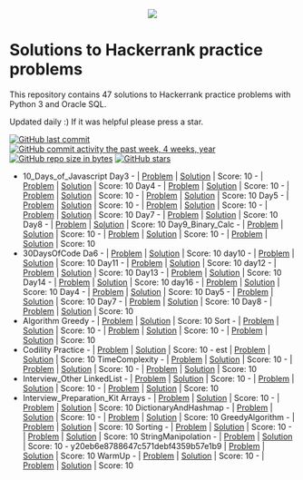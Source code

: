<p align="center"><a href="https://www.hackerrank.com/emon535"><img src="https://i0.wp.com/gradsingames.com/wp-content/uploads/2016/05/856771_668224053197841_1943699009_o.png" ></a></p>


# Solutions to Hackerrank practice problems
This repository contains 47 solutions to Hackerrank practice problems with Python 3 and Oracle SQL.

Updated daily :) If it was helpful please press a star.

[![GitHub last commit](https://img.shields.io/github/last-commit/marinskiy/HackerrankPractice.svg)](https://github.com/emon535/HackerRank) 
[![GitHub commit activity the past week, 4 weeks, year](https://img.shields.io/github/commit-activity/y/marinskiy/HackerrankPractice.svg)](https://github.com/emon535/HackerRank)
[![GitHub repo size in bytes](https://img.shields.io/github/repo-size/marinskiy/HackerrankPractice.svg)](https://github.com/emon535/HackerRank) 
[![GitHub stars](https://img.shields.io/github/stars/marinskiy/HackerrankPractice.svg)](https://github.com/emon535/HackerRank)

- 10_Days_of_Javascript
    Day3
        -  | [Problem](https://github.com/emon535/HackerRank/blob/master/) | [Solution](https://github.com/emon535/HackerRank/blob/master/10_Days_of_Javascript/Day3/Day3_Try_Catch.js) | Score: 10
        -  | [Problem](https://github.com/emon535/HackerRank/blob/master/) | [Solution](https://github.com/emon535/HackerRank/blob/master/10_Days_of_Javascript/Day3/Day3_Try_catch_finally.js) | Score: 10
    Day4
        -  | [Problem](https://github.com/emon535/HackerRank/blob/master/) | [Solution](https://github.com/emon535/HackerRank/blob/master/10_Days_of_Javascript/Day4/Day4_Classes.js) | Score: 10
        -  | [Problem](https://github.com/emon535/HackerRank/blob/master/) | [Solution](https://github.com/emon535/HackerRank/blob/master/10_Days_of_Javascript/Day4/Day4_Count_Objects.js) | Score: 10
        -  | [Problem](https://github.com/emon535/HackerRank/blob/master/) | [Solution](https://github.com/emon535/HackerRank/blob/master/10_Days_of_Javascript/Day4/Day4_Rectangle_Object.js) | Score: 10
    Day5
        -  | [Problem](https://github.com/emon535/HackerRank/blob/master/) | [Solution](https://github.com/emon535/HackerRank/blob/master/10_Days_of_Javascript/Day5/Day5_ArrowFunction.js) | Score: 10
        -  | [Problem](https://github.com/emon535/HackerRank/blob/master/) | [Solution](https://github.com/emon535/HackerRank/blob/master/10_Days_of_Javascript/Day5/Day5_Inheritance.js) | Score: 10
        -  | [Problem](https://github.com/emon535/HackerRank/blob/master/) | [Solution](https://github.com/emon535/HackerRank/blob/master/10_Days_of_Javascript/Day5/Day5_Template_literals.js) | Score: 10
    Day7
        -  | [Problem](https://github.com/emon535/HackerRank/blob/master/) | [Solution](https://github.com/emon535/HackerRank/blob/master/10_Days_of_Javascript/Day7/Day7_Regex_same_vowel.js) | Score: 10
    Day8
        -  | [Problem](https://github.com/emon535/HackerRank/blob/master/) | [Solution](https://github.com/emon535/HackerRank/blob/master/10_Days_of_Javascript/Day8/Day8_Button_Container.html) | Score: 10
    Day9_Binary_Calc
        -  | [Problem](https://github.com/emon535/HackerRank/blob/master/) | [Solution](https://github.com/emon535/HackerRank/blob/master/10_Days_of_Javascript/Day9_Binary_Calc/index.html) | Score: 10
        -  | [Problem](https://github.com/emon535/HackerRank/blob/master/) | [Solution](https://github.com/emon535/HackerRank/blob/master/10_Days_of_Javascript/Day9_Binary_Calc/script.js) | Score: 10
        -  | [Problem](https://github.com/emon535/HackerRank/blob/master/) | [Solution](https://github.com/emon535/HackerRank/blob/master/10_Days_of_Javascript/Day9_Binary_Calc/style.css) | Score: 10
- 30DaysOfCode
    Da6
        -  | [Problem](https://github.com/emon535/HackerRank/blob/master/) | [Solution](https://github.com/emon535/HackerRank/blob/master/30DaysOfCode/Da6/Day6_Review.py) | Score: 10
    day10
        -  | [Problem](https://github.com/emon535/HackerRank/blob/master/) | [Solution](https://github.com/emon535/HackerRank/blob/master/30DaysOfCode/day10/Day10_Binary_Numbers.py) | Score: 10
    Day11
        -  | [Problem](https://github.com/emon535/HackerRank/blob/master/) | [Solution](https://github.com/emon535/HackerRank/blob/master/30DaysOfCode/Day11/Day11_2D_Array.js) | Score: 10
    day12
        -  | [Problem](https://github.com/emon535/HackerRank/blob/master/) | [Solution](https://github.com/emon535/HackerRank/blob/master/30DaysOfCode/day12/Day12_Inheritance.py) | Score: 10
    Day13
        -  | [Problem](https://github.com/emon535/HackerRank/blob/master/) | [Solution](https://github.com/emon535/HackerRank/blob/master/30DaysOfCode/Day13/Day13_abstract_class.py) | Score: 10
    Day14
        -  | [Problem](https://github.com/emon535/HackerRank/blob/master/) | [Solution](https://github.com/emon535/HackerRank/blob/master/30DaysOfCode/Day14/Day14_Scope.py) | Score: 10
    day16
        -  | [Problem](https://github.com/emon535/HackerRank/blob/master/) | [Solution](https://github.com/emon535/HackerRank/blob/master/30DaysOfCode/day16/Day16_try_catch.py) | Score: 10
    Day4
        -  | [Problem](https://github.com/emon535/HackerRank/blob/master/) | [Solution](https://github.com/emon535/HackerRank/blob/master/30DaysOfCode/Day4/Day4_Class_vs_Instance.py) | Score: 10
    Day5
        -  | [Problem](https://github.com/emon535/HackerRank/blob/master/) | [Solution](https://github.com/emon535/HackerRank/blob/master/30DaysOfCode/Day5/Day5_Loops.py) | Score: 10
    Day7
        -  | [Problem](https://github.com/emon535/HackerRank/blob/master/) | [Solution](https://github.com/emon535/HackerRank/blob/master/30DaysOfCode/Day7/Day7_Array.py) | Score: 10
    Day8
        -  | [Problem](https://github.com/emon535/HackerRank/blob/master/) | [Solution](https://github.com/emon535/HackerRank/blob/master/30DaysOfCode/Day8/Day8_Dictionary.py) | Score: 10
- Algorithm
    Greedy
        -  | [Problem](https://github.com/emon535/HackerRank/blob/master/) | [Solution](https://github.com/emon535/HackerRank/blob/master/Algorithm/Greedy/Greedy_Priyanka_and_Toys.py) | Score: 10
    Sort
        -  | [Problem](https://github.com/emon535/HackerRank/blob/master/) | [Solution](https://github.com/emon535/HackerRank/blob/master/Algorithm/Sort/InsertionSort.js) | Score: 10
        -  | [Problem](https://github.com/emon535/HackerRank/blob/master/) | [Solution](https://github.com/emon535/HackerRank/blob/master/Algorithm/Sort/SelectionSort.js) | Score: 10
        -  | [Problem](https://github.com/emon535/HackerRank/blob/master/) | [Solution](https://github.com/emon535/HackerRank/blob/master/Algorithm/Sort/SelectionSort.py) | Score: 10
- Codility
    Practice
        -  | [Problem](https://github.com/emon535/HackerRank/blob/master/) | [Solution](https://github.com/emon535/HackerRank/blob/master/Codility/Practice/ArrayRotation.js) | Score: 10
        - est | [Problem](https://github.com/emon535/HackerRank/blob/master/) | [Solution](https://github.com/emon535/HackerRank/blob/master/Codility/Practice/ArrayRotation.test.js) | Score: 10
    TimeComplexity
        -  | [Problem](https://github.com/emon535/HackerRank/blob/master/) | [Solution](https://github.com/emon535/HackerRank/blob/master/Codility/TimeComplexity/Equlibrium.py) | Score: 10
        -  | [Problem](https://github.com/emon535/HackerRank/blob/master/) | [Solution](https://github.com/emon535/HackerRank/blob/master/Codility/TimeComplexity/FrogJump.py) | Score: 10
        -  | [Problem](https://github.com/emon535/HackerRank/blob/master/) | [Solution](https://github.com/emon535/HackerRank/blob/master/Codility/TimeComplexity/PremMissingElem.py) | Score: 10
- Interview_Other
    LinkedList
        -  | [Problem](https://github.com/emon535/HackerRank/blob/master/) | [Solution](https://github.com/emon535/HackerRank/blob/master/Interview_Other/LinkedList/LinkedList_insert.py) | Score: 10
        -  | [Problem](https://github.com/emon535/HackerRank/blob/master/) | [Solution](https://github.com/emon535/HackerRank/blob/master/Interview_Other/LinkedList/RepeatedString.py) | Score: 10
        -  | [Problem](https://github.com/emon535/HackerRank/blob/master/) | [Solution](https://github.com/emon535/HackerRank/blob/master/Interview_Other/LinkedList/SockMerchant.py) | Score: 10
- Interview_Preparation_Kit
    Arrays
        -  | [Problem](https://github.com/emon535/HackerRank/blob/master/) | [Solution](https://github.com/emon535/HackerRank/blob/master/Interview_Preparation_Kit/Arrays/2DArray_DS.js) | Score: 10
        -  | [Problem](https://github.com/emon535/HackerRank/blob/master/) | [Solution](https://github.com/emon535/HackerRank/blob/master/Interview_Preparation_Kit/Arrays/LeftRotation.js) | Score: 10
    DictionaryAndHashmap
        -  | [Problem](https://github.com/emon535/HackerRank/blob/master/) | [Solution](https://github.com/emon535/HackerRank/blob/master/Interview_Preparation_Kit/DictionaryAndHashmap/RansomNote.js) | Score: 10
        -  | [Problem](https://github.com/emon535/HackerRank/blob/master/) | [Solution](https://github.com/emon535/HackerRank/blob/master/Interview_Preparation_Kit/DictionaryAndHashmap/TwoString.js) | Score: 10
    GreedyAlgorithm
        -  | [Problem](https://github.com/emon535/HackerRank/blob/master/) | [Solution](https://github.com/emon535/HackerRank/blob/master/Interview_Preparation_Kit/GreedyAlgorithm/MinAbsDifferejceBetweenArray.py) | Score: 10
    Sorting
        -  | [Problem](https://github.com/emon535/HackerRank/blob/master/) | [Solution](https://github.com/emon535/HackerRank/blob/master/Interview_Preparation_Kit/Sorting/BubbleSort.js) | Score: 10
        -  | [Problem](https://github.com/emon535/HackerRank/blob/master/) | [Solution](https://github.com/emon535/HackerRank/blob/master/Interview_Preparation_Kit/Sorting/MarkAndToys.js) | Score: 10
    StringManipolation
        -  | [Problem](https://github.com/emon535/HackerRank/blob/master/) | [Solution](https://github.com/emon535/HackerRank/blob/master/Interview_Preparation_Kit/StringManipolation/Anagarm.py) | Score: 10
        - y20eb6e8788647c571debf4359b57e1b9 | [Problem](https://github.com/emon535/HackerRank/blob/master/) | [Solution](https://github.com/emon535/HackerRank/blob/master/Interview_Preparation_Kit/StringManipolation/Anagarm.py.20eb6e8788647c571debf4359b57e1b9.py) | Score: 10
    WarmUp
        -  | [Problem](https://github.com/emon535/HackerRank/blob/master/) | [Solution](https://github.com/emon535/HackerRank/blob/master/Interview_Preparation_Kit/WarmUp/RepeatedString.py) | Score: 10
        -  | [Problem](https://github.com/emon535/HackerRank/blob/master/) | [Solution](https://github.com/emon535/HackerRank/blob/master/Interview_Preparation_Kit/WarmUp/SockMerchant.py) | Score: 10
